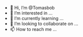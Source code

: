 - 👋 Hi, I’m @Tomasbob
- 👀 I’m interested in ...
- 🌱 I’m currently learning ...
- 💞️ I’m looking to collaborate on ...
- 📫 How to reach me ...

<!---
Tomasbob/Tomasbob is a ✨ special ✨ repository because its `README.md` (this file) appears on your GitHub profile.
You can click the Preview link to take a look at your changes.
--->
